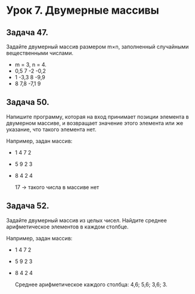 # Урок 7. Двумерные массивы
## Задача 47.
 Задайте двумерный массив размером m×n, заполненный случайными вещественными числами.

* m = 3, n = 4.
* 0,5 7 -2 -0,2
* 1 -3,3 8 -9,9
* 8 7,8 -7,1 9


## Задача 50.
 Напишите программу, которая на вход принимает позиции элемента в двумерном массиве, и возвращает значение этого элемента или же указание, что такого элемента нет.

Например, задан массив:
* 1 4 7 2
* 5 9 2 3
* 8 4 2 4
    
    17 -> такого числа в массиве нет

## Задача 52.
 Задайте двумерный массив из целых чисел. Найдите среднее арифметическое элементов в каждом столбце.

Например, задан массив:
* 1 4 7 2
* 5 9 2 3
* 8 4 2 4
    
    Среднее арифметическое каждого столбца: 4,6; 5,6; 3,6; 3.